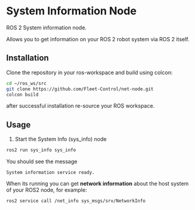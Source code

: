 # System Information Node
ROS 2 System information node.

Allows you to get information on your ROS 2 robot system via ROS 2 itself.

## Installation

Clone the repository in your ros-workspace and build using colcon:
```bash
cd ~/ros_ws/src
git clone https://github.com/Fleet-Control/net-node.git
colcon build
```
after successful installation re-source your ROS workspace.

## Usage

1. Start the System Info (sys_info) node
```bash
ros2 run sys_info sys_info
```

You should see the message
```
System information service ready.
```

When its running you can get **network information** about the host system of your ROS2 node,
for example:

```bash
ros2 service call /net_info sys_msgs/srv/NetworkInfo
```

